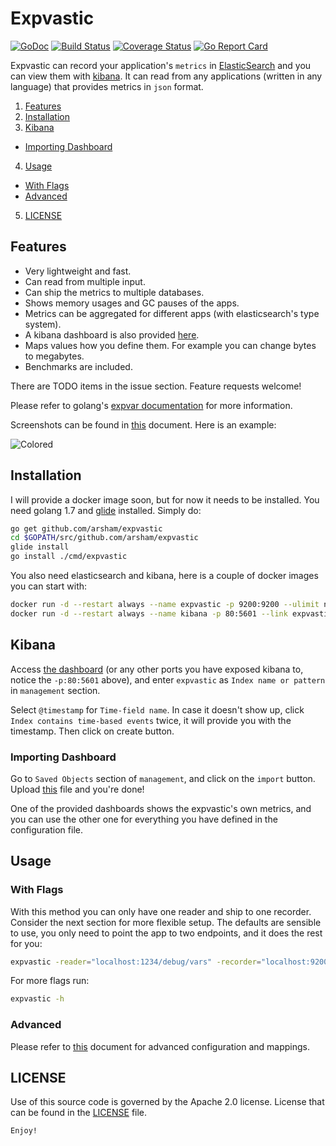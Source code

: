 # Expvastic

[![GoDoc](https://godoc.org/github.com/arsham/expvastic?status.svg)](http://godoc.org/github.com/arsham/expvastic)
[![Build Status](https://travis-ci.org/arsham/expvastic.svg?branch=master)](https://travis-ci.org/arsham/expvastic)
[![Coverage Status](https://coveralls.io/repos/github/arsham/expvastic/badge.svg?branch=master)](https://coveralls.io/github/arsham/expvastic?branch=master)
[![Go Report Card](https://goreportcard.com/badge/github.com/arsham/expvastic)](https://goreportcard.com/report/github.com/arsham/expvastic)

Expvastic can record your application's `metrics` in [ElasticSearch][elasticsearch] and you can view them with [kibana][kibana]. It can read from any applications (written in any language) that provides metrics in `json` format.

1. [Features](#features)
2. [Installation](#installation)
3. [Kibana](#kibana)
  * [Importing Dashboard](#importing-dashboard)
4. [Usage](#usage)
  * [With Flags](#with-flags)
  * [Advanced](#advanced)
5. [LICENSE](#license)

## Features

* Very lightweight and fast.
* Can read from multiple input.
* Can ship the metrics to multiple databases.
* Shows memory usages and GC pauses of the apps.
* Metrics can be aggregated for different apps (with elasticsearch's type system).
* A kibana dashboard is also provided [here](./bin/dashboard.json).
* Maps values how you define them. For example you can change bytes to megabytes.
* Benchmarks are included.

There are TODO items in the issue section. Feature requests welcome!


Please refer to golang's [expvar documentation][expvar] for more information.

Screenshots can be found in [this](./SCREENSHOTS.md) document. Here is an example:

![Colored](http://i.imgur.com/34kdQe8.png)

## Installation

I will provide a docker image soon, but for now it needs to be installed. You need golang 1.7 and [glide][glide] installed. Simply do:

```bash
go get github.com/arsham/expvastic
cd $GOPATH/src/github.com/arsham/expvastic
glide install
go install ./cmd/expvastic
```

You also need elasticsearch and kibana, here is a couple of docker images you can start with:

```bash
docker run -d --restart always --name expvastic -p 9200:9200 --ulimit nofile=98304:98304 -v "/path/to/somewhere/expvastic":/usr/share/elasticsearch/data elasticsearch
docker run -d --restart always --name kibana -p 80:5601 --link expvastic:elasticsearch -p 5601:5601 kibana
```

## Kibana

Access [the dashboard](http://localhost) (or any other ports you have exposed kibana to, notice the `-p:80:5601` above), and enter `expvastic` as `Index name or pattern` in `management` section.

Select `@timestamp` for `Time-field name`. In case it doesn't show up, click `Index contains time-based events` twice, it will provide you with the timestamp. Then click on create button.

### Importing Dashboard

Go to `Saved Objects` section of `management`, and click on the `import` button. Upload [this](./bin/dashboard.json) file and you're done!

One of the provided dashboards shows the expvastic's own metrics, and you can use the other one for everything you have defined in the configuration file.

## Usage

### With Flags

With this method you can only have one reader and ship to one recorder. Consider the next section for more flexible setup. The defaults are sensible to use, you only need to point the app to two endpoints, and it does the rest for you:

```bash
expvastic -reader="localhost:1234/debug/vars" -recorder="localhost:9200"
```

For more flags run:
```bash
expvastic -h
```

### Advanced

Please refer to [this](./RECIPES.md) document for advanced configuration and mappings.

## LICENSE

Use of this source code is governed by the Apache 2.0 license. License that can be found in the [LICENSE](./LICENSE) file.

`Enjoy!`


[expvar]: https://golang.org/pkg/expvar/
[glide]: https://github.com/Masterminds/glide
[elasticsearch]: https://github.com/elastic/elasticsearch
[kibana]: https://github.com/elastic/kibana
